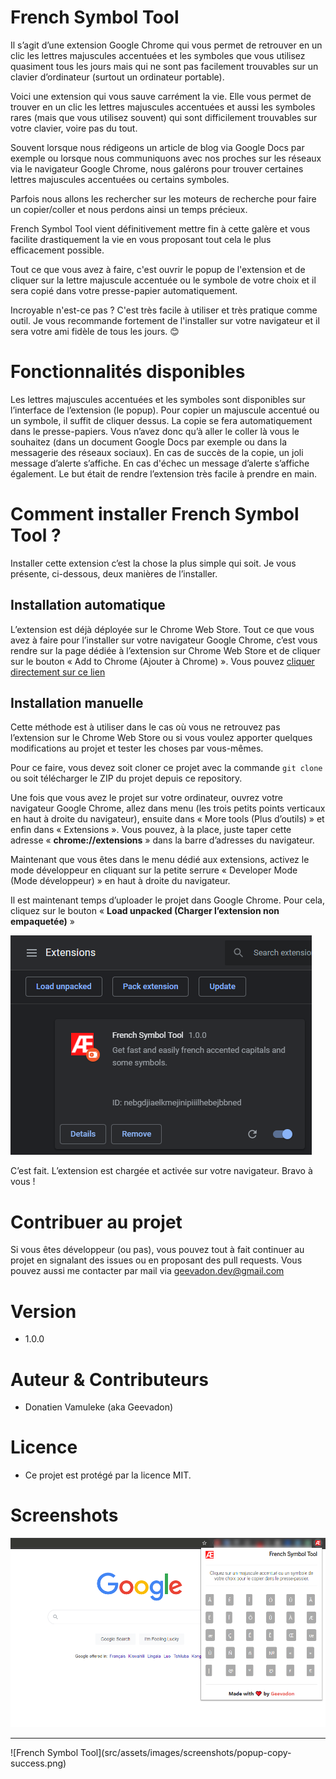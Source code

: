 # French Symbol Tool

Il s’agit d’une extension Google Chrome qui vous permet de retrouver en un clic les lettres majuscules accentuées et les symboles que vous utilisez quasiment tous les jours mais qui ne sont pas facilement trouvables sur un clavier d’ordinateur (surtout un ordinateur portable).

Voici une extension qui vous sauve carrément la vie. Elle vous permet de trouver en un clic les lettres majuscules accentuées et aussi les symboles rares (mais que vous utilisez souvent) qui sont difficilement trouvables sur votre clavier, voire pas du tout.

Souvent lorsque nous rédigeons un article de blog via Google Docs par exemple ou lorsque nous communiquons avec nos proches sur les réseaux via le navigateur Google Chrome, nous galérons pour trouver certaines lettres majuscules accentuées ou certains symboles.

Parfois nous allons les rechercher sur les moteurs de recherche pour faire un copier/coller et nous perdons ainsi un temps précieux.

French Symbol Tool vient définitivement mettre fin à cette galère et vous facilite drastiquement la vie en vous proposant tout cela le plus efficacement possible.

Tout ce que vous avez à faire, c'est ouvrir le popup de l'extension et de cliquer sur la lettre majuscule accentuée ou le symbole de votre choix et il sera copié dans votre presse-papier automatiquement.

Incroyable n'est-ce pas ? C'est très facile à utiliser et très pratique comme outil. Je vous recommande fortement de l'installer sur votre navigateur et il sera votre ami fidèle de tous les jours. 😊

# Fonctionnalités disponibles

Les lettres majuscules accentuées et les symboles sont disponibles sur l’interface de l’extension (le popup).
Pour copier un majuscule accentué ou un symbole, il suffit de cliquer dessus. La copie se fera automatiquement dans le presse-papiers. Vous n’avez donc qu’à aller le coller là vous le souhaitez (dans un document Google Docs par exemple ou dans la messagerie des réseaux sociaux).
En cas de succès de la copie, un joli message d’alerte s’affiche. En cas d'échec un message d’alerte s’affiche également.
Le but était de rendre l’extension très facile à prendre en main.

# Comment installer French Symbol Tool ?
Installer cette extension c’est la chose la plus simple qui soit. Je vous présente, ci-dessous, deux manières de l’installer.

## Installation automatique
L’extension est déjà déployée sur le Chrome Web Store. Tout ce que vous avez à faire pour l’installer sur votre navigateur Google Chrome, c’est vous rendre sur la page dédiée à l’extension sur Chrome Web Store et de cliquer sur le bouton « Add to Chrome (Ajouter à Chrome) ». Vous pouvez <a href="#" target="_blank">cliquer directement sur ce lien</a>

## Installation manuelle
Cette méthode est à utiliser dans le cas où vous ne retrouvez pas l’extension sur le Chrome Web Store ou si vous voulez apporter quelques modifications au projet et tester les choses par vous-mêmes.

Pour ce faire, vous devez soit cloner ce projet avec la commande ``git clone`` ou soit télécharger le ZIP du projet depuis ce repository.

Une fois que vous avez le projet sur votre ordinateur, ouvrez votre navigateur Google Chrome, allez dans menu (les trois petits points verticaux en haut à droite du navigateur), ensuite dans « More tools (Plus d’outils) » et enfin dans « Extensions ». Vous pouvez, à la place, juste taper cette adresse « **chrome://extensions** » dans la barre d’adresses du navigateur.

Maintenant que vous êtes dans le menu dédié aux extensions, activez le mode développeur en cliquant sur la petite serrure « Developer Mode (Mode développeur) » en haut à droite du navigateur.

Il est maintenant temps d’uploader le projet dans Google Chrome. Pour cela, cliquez sur le bouton « **Load unpacked (Charger l’extension non empaquetée)** »

![Uploadez le projet dans Google Chrome](src/assets/images/screenshots/load-unpacked.png)

C’est fait. L’extension est chargée et activée sur votre navigateur. Bravo à vous !

# Contribuer au projet
Si vous êtes développeur (ou pas), vous pouvez tout à fait continuer au projet en signalant des issues ou en proposant des pull requests. Vous pouvez aussi me contacter par mail via <a href="mailto:geevadon.dev@gmail.com">geevadon.dev@gmail.com<a/>

# Version
- 1.0.0

# Auteur & Contributeurs
- Donatien Vamuleke (aka Geevadon)

# Licence
- Ce projet est protégé par la licence MIT.

# Screenshots
![French Symbol Tool](src/assets/images/screenshots/french-symbol-tool-home.png)
<hr />
![French Symbol Tool](src/assets/images/screenshots/popup-copy-success.png)